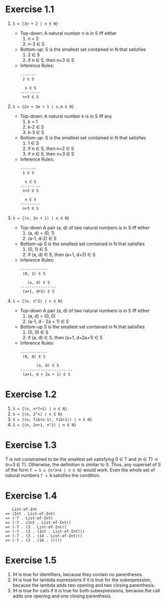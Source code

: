 Exercise 1.1
============

1. `S = {3n + 2 | n ∈ N}`
   - Top-down:
     A natural number n is in S iff either
     1. n = 2
     2. n-3 ∈ S
   - Bottom-up:
     S is the smallest set contained in N that satisfies
     1. 2 ∈ S
     2. if n ∈ S, then n+3 ∈ S
   - Inference Rules:
     ```
     -------
      2 ∈ S
     
       n ∈ S
     ---------
      n+3 ∈ S
     ```
     
2. `S = {2n + 3m + 1 | n,m ∈ N}` 
   - Top-down:
     A natural number k is in S iff any
     1. k = 1
     2. k-2 ∈ S
     3. k-3 ∈ S
   - Bottom-up:
     S is the smallest set contained in N that satisfies
     1. 1 ∈ S
     2. if n ∈ S, then n+2 ∈ S
     3. if n ∈ S, then n+3 ∈ S
   - Inference Rules:
     ```
     -------
      1 ∈ S
     
       n ∈ S
     ---------
      n+2 ∈ S
     
       n ∈ S
     ---------
      n+3 ∈ S
     ```
     
3. `S = {(n, 2n + 1) | n ∈ N}` 
   - Top-down
     A pair (a, d) of two natural numbers is in S iff either
     1. (a, d) = (0, 1)
     2. (a-1, d-2) ∈ S
   - Bottom-up
     S is the smallest set contained in N that satisfies
     1. (0, 1) ∈ S
     2. if (a, d) ∈ S, then (a+1, d+2) ∈ S
   - Inference Rules:
     ```
     ------------
      (0, 1) ∈ S
     
        (a, d) ∈ S
     ----------------
      (a+1, d+2) ∈ S
     ```
     
4. `S = {(n, n^2) | n ∈ N}` 
   - Top-down
     A pair (a, d) of two natural numbers is in S iff either
     1. (a, d) = (0, 0)
     2. (a-1, d - 2a + 1) ∈ S
   - Bottom-up
     S is the smallest set contained in N that satisfies
     1. (0, 0) ∈ S
     2. if (a, d) ∈ S, then (a+1, d+2a+1) ∈ S
   - Inference Rules:
     ```
     ------------
      (0, 0) ∈ S
     
            (a, d) ∈ S
     -----------------------
      (a+1, d + 2a + 1) ∈ S
     ```
     
Exercise 1.2
============
1. `S = {(n, n*7+1) | n ∈ N}`
2. `S = {(n, 2^n) | n ∈ N}`
3. `S = {(n, fib(n-1), fib(1)) | n ∈ N}`
4. `S = {(n, 2n+1, n^2) | n ∈ N}`

Exercise 1.3
============
T is not constrained to be the smallest set satisfying 0 ∈ T and (n ∈ T) -> (n+3 ∈ T). Otherwise, the definition is similar to S. 
Thus, any superset of S of the form `T = S ∪ {n*3+X | n ∈ N}` would work. Even the whole set of natural numbers `T = N` satisfies the condition.

Exercise 1.4
============
```
   List-of-Int
=> (Int . List-of-Int)
=> (-7 . List-of-Int)
=> (-7 . (Int . List-of-Int))
=> (-7 . (3 . List-of-Int))
=> (-7 . (3 . (Int . List-of-Int)))
=> (-7 . (3 . (14 . List-of-Int)))
=> (-7 . (3 . (14 . ())))
```

Exercise 1.5
============
1. IH is true for identifiers, because they contain no parentheses.
2. IH is true for lambda expressions if it is true for the subexpression, because the lambda adds two opening and two closing parenthesis.
3. IH is true for calls if it is true for both subexpressions, because the call adds one opening and one closing parenthesis.
